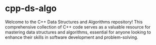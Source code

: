 # cpp-ds-algo
Welcome to the C++ Data Structures and Algorithms repository! This comprehensive collection of C++ code serves as a valuable resource for mastering data structures and algorithms, essential for anyone looking to enhance their skills in software development and problem-solving.
